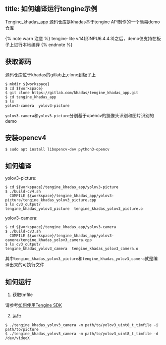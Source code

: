 title: 如何编译运行tengine示例
---

Tengine_khadas_app 源码仓库是khadas基于tengine API制作的一个简易demo仓库


{% note warn 注意 %}
tengine-lite v.14(即NPU6.4.4.3)之后，demo仅支持在板子上进行本地编译
{% endnote %}

## 获取源码

源码仓库位于khadas的gitlab上,clone到板子上

```shell
$ mkdir ${workspace}
$ cd ${workspace}
$ git clone https://gitlab.com/khadas/tengine_khadas_app.git
$ cd tengine_khadas_app
$ ls
yolov3-camera  yolov3-picture
```

`yolov3-camera`和`yolov3-picture`分别基于opencv的摄像头识别和图片识别的demo

## 安装opencv4

```shell
$ sudo apt install libopencv-dev python3-opencv
```

## 如何编译


yolov3-picture:

```shell
$ cd ${workspace}/tengine_khadas_app/yolov3-picture
$ ./build-cv4.sh
  COMPILE ${workspace}/tengine_khadas_app/yolov3-picture/tengine_khadas_yolov3_picture.cpp
$ ls cv3_output/
tengine_khadas_yolov3_picture  tengine_khadas_yolov3_picture.o
```

yolov3-camera:

```shell
$ cd ${workspace}/tengine_khadas_app/yolov3-camera
$ ./build-cv3.sh
  COMPILE ${workspace}/tengine_khadas_app/yolov3-camera/tengine_khadas_yolov3_camera.cpp
$ ls cv3_output/
tengine_khadas_yolov3_camera  tengine_khadas_yolov3_camera.o
```

其中`tengine_khadas_yolov3_picture`和`tengine_khadas_yolov3_camera`就是编译出来的可执行文件


## 如何运行


1. 获取tmfile

请参考[如何使用Tengine SDK](/linux/zh-cn/vim3/HowToUseTengineSDK)


2. 运行

```shell
$ ./tengine_khadas_yolov3_camera -m path/to/yolov3_uint8_t_timfile -i path/to/picture
$ ./tengine_khadas_yolov3_camera -m path/to/yolov3_uint8_t_timfile -d /dev/videoX
```



















